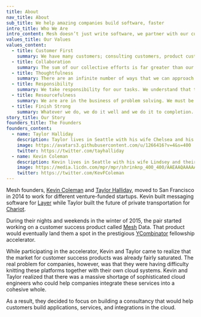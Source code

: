 ```yaml
---
title: About
nav_title: About
sub_title: We help amazing companies build software, faster
intro_title: Who We Are
intro_content: Mesh doesn’t just write software, we partner with our customers to understand the underlying business objectives that necessitate software development. We then design, architect and implement cloud software systems that help our customers meet those objectives.
values_title: Our Values
values_content:
  - title: Customer First
    summary: We have many customers; consulting customers, product customers, partner customers etc. These customers are the lifeblood of our company and they are our number one priority.
  - title: Collaboration
    summary: The sum of our collective efforts is far greater than our individual efforts. We produce our best work when we work together as a team. We must also always treat each other with respect and professionalism.
  - title: Thoughtfulness
    summary: There are an infinite number of ways that we can approach a task and not all approaches are created equal. It is critical that we are thoughtful and intentional with how we approach our work.
  - title: Responsibility
    summary: We take responsibility for our tasks. We understand that the work we produce affects our co-workers, our business and most importantly, our customers. 
  - title: Resourcefulness
    summary: We are are in the business of problem solving. We must be infinitely resourceful in finding solutions to these problems. There is no problem that we cannot engineer a solution to. We keep digging and trying new approaches until we find that solution.
  - title: Finish Strong
    summary: Whatever we do, we do it well and we do it to completion. We finish what we start. We do not leave tasks almost done. 
story_title: Our Story
founders_title: The Founders
founders_content:
  - name: Taylor Halliday
    description: Taylor lives in Seattle with his wife Chelsea and his 18-month-old son Mason. Outside of Mesh, Taylor loves skiing, boating, hiking, grabbing a local beer, or diving into some new and interesting technical paper.
    image: https://avatars3.githubusercontent.com/u/1266416?v=4&s=400
    twitter: https://twitter.com/tayhalliday
  - name: Kevin Coleman
    description: Kevin lives in Seattle with his wife Lindsey and their dog Kameron. Outside of Mesh, Kevin is an avid saltwater fly fisherman and can be found exploring the local beaches of Puget sound in pursuit of Sea-run Cutthroat Trout.
    image: https://media.licdn.com/mpr/mpr/shrinknp_400_400/AAEAAQAAAAAAAAlEAAAAJGJkOTBkNzc1LTIwMTYtNDUxNi05OTkzLTA3NmY5NTYzNGUyNA.jpg
    twitter: https://twitter.com/KevFColeman
---
```


Mesh founders, [Kevin Coleman](https://www.linkedin.com/in/kevin-coleman-a3737326/) and [Taylor Halliday](https://www.linkedin.com/in/taylor-halliday-7aa59814/), moved to San Francisco in 2014 to work for different venture-funded startups. Kevin built messaging software for [Layer](https://layer.com/) while Taylor built the future of private transportation for [Chariot](https://www.chariot.com/). 

During their nights and weekends in the winter of 2015, the pair started working on a customer success product called [Mesh](https://meshdata.io/) Data. That product would eventually land them a spot in the prestigious [YCombinator](http://www.ycombinator.com/) fellowship accelerator.

While participating in the accelerator, Kevin and Taylor came to realize that the market for customer success products was already fairly saturated. The real problem for companies, however, was that they were having difficulty knitting these platforms together with their own cloud systems. Kevin and Taylor realized that there was a massive shortage of sophisticated cloud engineers who could help companies integrate these services into a cohesive whole. 

As a result, they decided to focus on building a consultancy that would help customers build applications, services, and integrations in the cloud. 
